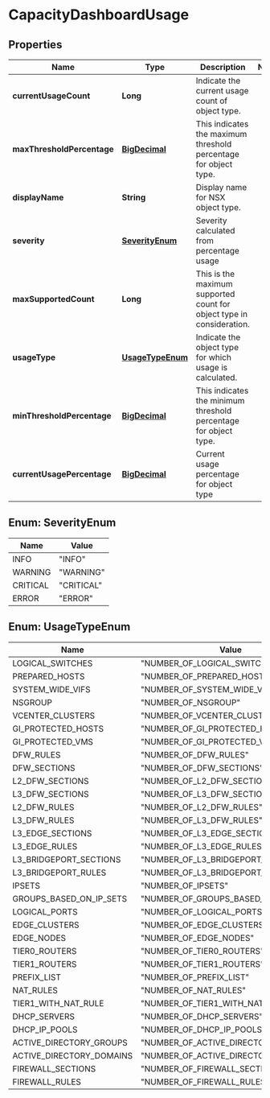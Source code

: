 # CapacityDashboardUsage

## Properties
Name | Type | Description | Notes
------------ | ------------- | ------------- | -------------
**currentUsageCount** | **Long** | Indicate the current usage count of object type.  | 
**maxThresholdPercentage** | [**BigDecimal**](BigDecimal.md) | This indicates the maximum threshold percentage for object type.  | 
**displayName** | **String** | Display name for NSX object type.  | 
**severity** | [**SeverityEnum**](#SeverityEnum) | Severity calculated from percentage usage  | 
**maxSupportedCount** | **Long** | This is the maximum supported count for object type in consideration.  | 
**usageType** | [**UsageTypeEnum**](#UsageTypeEnum) | Indicate the object type for which usage is calculated.  | 
**minThresholdPercentage** | [**BigDecimal**](BigDecimal.md) | This indicates the minimum threshold percentage for object type.  | 
**currentUsagePercentage** | [**BigDecimal**](BigDecimal.md) | Current usage percentage for object type  | 

<a name="SeverityEnum"></a>
## Enum: SeverityEnum
Name | Value
---- | -----
INFO | &quot;INFO&quot;
WARNING | &quot;WARNING&quot;
CRITICAL | &quot;CRITICAL&quot;
ERROR | &quot;ERROR&quot;

<a name="UsageTypeEnum"></a>
## Enum: UsageTypeEnum
Name | Value
---- | -----
LOGICAL_SWITCHES | &quot;NUMBER_OF_LOGICAL_SWITCHES&quot;
PREPARED_HOSTS | &quot;NUMBER_OF_PREPARED_HOSTS&quot;
SYSTEM_WIDE_VIFS | &quot;NUMBER_OF_SYSTEM_WIDE_VIFS&quot;
NSGROUP | &quot;NUMBER_OF_NSGROUP&quot;
VCENTER_CLUSTERS | &quot;NUMBER_OF_VCENTER_CLUSTERS&quot;
GI_PROTECTED_HOSTS | &quot;NUMBER_OF_GI_PROTECTED_HOSTS&quot;
GI_PROTECTED_VMS | &quot;NUMBER_OF_GI_PROTECTED_VMS&quot;
DFW_RULES | &quot;NUMBER_OF_DFW_RULES&quot;
DFW_SECTIONS | &quot;NUMBER_OF_DFW_SECTIONS&quot;
L2_DFW_SECTIONS | &quot;NUMBER_OF_L2_DFW_SECTIONS&quot;
L3_DFW_SECTIONS | &quot;NUMBER_OF_L3_DFW_SECTIONS&quot;
L2_DFW_RULES | &quot;NUMBER_OF_L2_DFW_RULES&quot;
L3_DFW_RULES | &quot;NUMBER_OF_L3_DFW_RULES&quot;
L3_EDGE_SECTIONS | &quot;NUMBER_OF_L3_EDGE_SECTIONS&quot;
L3_EDGE_RULES | &quot;NUMBER_OF_L3_EDGE_RULES&quot;
L3_BRIDGEPORT_SECTIONS | &quot;NUMBER_OF_L3_BRIDGEPORT_SECTIONS&quot;
L3_BRIDGEPORT_RULES | &quot;NUMBER_OF_L3_BRIDGEPORT_RULES&quot;
IPSETS | &quot;NUMBER_OF_IPSETS&quot;
GROUPS_BASED_ON_IP_SETS | &quot;NUMBER_OF_GROUPS_BASED_ON_IP_SETS&quot;
LOGICAL_PORTS | &quot;NUMBER_OF_LOGICAL_PORTS&quot;
EDGE_CLUSTERS | &quot;NUMBER_OF_EDGE_CLUSTERS&quot;
EDGE_NODES | &quot;NUMBER_OF_EDGE_NODES&quot;
TIER0_ROUTERS | &quot;NUMBER_OF_TIER0_ROUTERS&quot;
TIER1_ROUTERS | &quot;NUMBER_OF_TIER1_ROUTERS&quot;
PREFIX_LIST | &quot;NUMBER_OF_PREFIX_LIST&quot;
NAT_RULES | &quot;NUMBER_OF_NAT_RULES&quot;
TIER1_WITH_NAT_RULE | &quot;NUMBER_OF_TIER1_WITH_NAT_RULE&quot;
DHCP_SERVERS | &quot;NUMBER_OF_DHCP_SERVERS&quot;
DHCP_IP_POOLS | &quot;NUMBER_OF_DHCP_IP_POOLS&quot;
ACTIVE_DIRECTORY_GROUPS | &quot;NUMBER_OF_ACTIVE_DIRECTORY_GROUPS&quot;
ACTIVE_DIRECTORY_DOMAINS | &quot;NUMBER_OF_ACTIVE_DIRECTORY_DOMAINS&quot;
FIREWALL_SECTIONS | &quot;NUMBER_OF_FIREWALL_SECTIONS&quot;
FIREWALL_RULES | &quot;NUMBER_OF_FIREWALL_RULES&quot;
